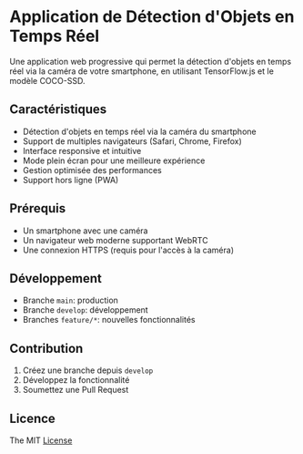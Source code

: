 # Application de Détection d'Objets en Temps Réel

Une application web progressive qui permet la détection d'objets en temps réel via la caméra de votre smartphone, en utilisant TensorFlow.js et le modèle COCO-SSD.

## Caractéristiques

- Détection d'objets en temps réel via la caméra du smartphone
- Support de multiples navigateurs (Safari, Chrome, Firefox)
- Interface responsive et intuitive
- Mode plein écran pour une meilleure expérience
- Gestion optimisée des performances
- Support hors ligne (PWA)

## Prérequis

- Un smartphone avec une caméra
- Un navigateur web moderne supportant WebRTC
- Une connexion HTTPS (requis pour l'accès à la caméra)

## Développement

- Branche `main`: production
- Branche `develop`: développement
- Branches `feature/*`: nouvelles fonctionnalités

## Contribution

1. Créez une branche depuis `develop`
2. Développez la fonctionnalité
3. Soumettez une Pull Request

## Licence

The MIT [License](LICENSE)